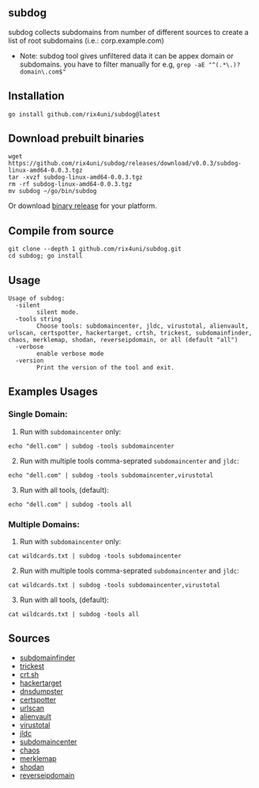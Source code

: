 ## subdog

subdog collects subdomains from number of different sources to create a list of root subdomains (i.e.: corp.example.com)
- Note: subdog tool gives unfiltered data it can be appex domain or subdomains. you have to filter manually for e.g, `grep -aE "^(.*\.)?domain\.com$"`

## Installation
```
go install github.com/rix4uni/subdog@latest
```

## Download prebuilt binaries
```
wget https://github.com/rix4uni/subdog/releases/download/v0.0.3/subdog-linux-amd64-0.0.3.tgz
tar -xvzf subdog-linux-amd64-0.0.3.tgz
rm -rf subdog-linux-amd64-0.0.3.tgz
mv subdog ~/go/bin/subdog
```
Or download [binary release](https://github.com/rix4uni/subdog/releases) for your platform.

## Compile from source
```
git clone --depth 1 github.com/rix4uni/subdog.git
cd subdog; go install
```

## Usage
```
Usage of subdog:
  -silent
        silent mode.
  -tools string
        Choose tools: subdomaincenter, jldc, virustotal, alienvault, urlscan, certspotter, hackertarget, crtsh, trickest, subdomainfinder, chaos, merklemap, shodan, reverseipdomain, or all (default "all")
  -verbose
        enable verbose mode
  -version
        Print the version of the tool and exit.
```

## Examples Usages

### Single Domain:
1. Run with `subdomaincenter` only:
```
echo "dell.com" | subdog -tools subdomaincenter
```

2. Run with multiple tools comma-seprated `subdomaincenter` and `jldc`:
```
echo "dell.com" | subdog -tools subdomaincenter,virustotal
```

3. Run with all tools, (default):
```
echo "dell.com" | subdog -tools all
```

### Multiple Domains:
1. Run with `subdomaincenter` only:
```
cat wildcards.txt | subdog -tools subdomaincenter
```

2. Run with multiple tools comma-seprated `subdomaincenter` and `jldc`:
```
cat wildcards.txt | subdog -tools subdomaincenter,virustotal
```

3. Run with all tools, (default):
```
cat wildcards.txt | subdog -tools all
```

## Sources 
- [subdomainfinder](https://subdomainfinder.c99.nl)
- [trickest](https://github.com/trickest/inventory)
- [crt.sh](https://crt.sh)
- [hackertarget](https://api.hackertarget.com)
- [dnsdumpster](https://dnsdumpster.com)
- [certspotter](https://api.certspotter.com)
- [urlscan](https://urlscan.io)
- [alienvault](https://otx.alienvault.com)
- [virustotal](https://www.virustotal.com)
- [jldc](https://jldc.me)
- [subdomaincenter](https://api.subdomain.center)
- [chaos](https://chaos.projectdiscovery.io)
- [merklemap](https://api.merklemap.com)
- [shodan](https://api.shodan.io)
- [reverseipdomain](https://sub-scan-api.reverseipdomain.com)